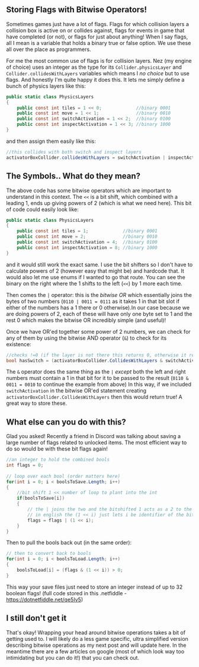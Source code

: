 ## Storing Flags with Bitwise Operators!

Sometimes games just have a lot of flags. Flags for which collision layers a collision box is active on or collides against, flags for events in game that have completed (or not), or flags for just about anything! When I say flags, all I mean is a variable that holds a binary true or false option. We use these all over the place as programmers.

For me the most common use of flags is for collision layers. Nez (my engine of choice) uses an integer as the type for its `Collider.physicsLayer` and `Collider.collidesWithLayers` variables which means I _no choice_ but to use flags. And honestly I'm quite happy it does this. It lets me simply define a bunch of physics layers like this:
```csharp
public static class PhysicsLayers
{
    public const int tiles = 1 << 0;             //binary 0001
    public const int move = 1 << 1;              //binary 0010
    public const int switchActivation = 1 << 2;  //binary 0100
    public const int inspectActivation = 1 << 3; //binary 1000
}
```
and then assign them easily like this:
```csharp
//this collides with both switch and inspect layers
activatorBoxCollider.collidesWithLayers = switchActivation | inspectActivation;
```

## The Symbols.. What do they mean?

The above code has some bitwise operators which are important to understand in this context. The `<<` is a bit shift, which combined with a leading 1, ends up giving powers of 2 (which is what we need here). This bit of code could easily look like:
```csharp
public static class PhysicsLayers
{
    public const int tiles = 1;             //binary 0001
    public const int move = 2;              //binary 0010
    public const int switchActivation = 4;  //binary 0100
    public const int inspectActivation = 8; //binary 1000
}
```
and it would still work the exact same. I use the bit shifters so I don't have to calculate powers of 2 (however easy that might be) and hardcode that. It would also let me use enums if I wanted to go that route. You can see the binary on the right where the 1 shifts to the left (`<<`) by 1 more each time.

Then comes the `|` operator: this is the _bitwise OR_ which essentially joins the bytes of two numbers (`0110 | 0011 = 0111` as it takes 1 in that bit slot if either of the numbers has a 1 there or 0 otherwise).In our case because we are doing powers of 2, each of these will have only one byte set to 1 and the rest 0 which makes the bitwise OR incredibly simple (and useful)!

Once we have OR'ed together some power of 2 numbers, we can check for any of them by using the bitwise AND operator (`&`) to check for its existence: 
```csharp
//checks !=0 (if the layer is not there this returns 0, otherwise it returns switchActivation)
bool hasSwitch = (activatorBoxCollider.CollidesWithLayers & switchActivation) != 0;
```
The `&` operator does the same thing as the `|` *except* both the left and right numbers must contain a 1 in that bit for it to be passed to the result (`0110 & 0011 = 0010` to continue the example from above) In this way, if we included `switchActivation` in the bitwise OR'ed statement creating `activatorBoxCollider.CollidesWithLayers` then this would return true! A great way to store these.

## What else can you do with this?
Glad you asked! Recently a friend in Discord was talking about saving a large number of flags related to unlocked items. The most efficient way to do so would be with these bit flags again!

```csharp
//an integer to hold the combined bools
int flags = 0;
		
// loop over each bool (order matters here)
for(int i = 0; i < boolsToSave.Length; i++)
{
	//bit shift 1 << number of loop to plant into the int
	if(boolsToSave[i])
	{
		// the | joins the two and the bitshifted 1 acts as a 2 to the power of i)
		// in english the (1 << i) just lets i be identifier of the bit in the int
		flags = flags | (1 << i);
	}
}
```

Then to pull the bools back out (in the same order):
```csharp
// then to convert back to bools
for(int i = 0; i < boolsToLoad.Length; i++)
{
	boolsToLoad[i] = (flags & (1 << i)) > 0;
}
```

This way your save files just need to store an integer instead of up to 32 boolean flags!
(full code stored in this .netfiddle - https://dotnetfiddle.net/qe5Iv5)

## I still don't get it
That's okay! Wrapping your head around bitwise operations takes a bit of getting used to. I will likely do a less game specific, ultra simplified version describing bitwise operations as my next post and will update here. In the meantime there are a few articles on google (most of which look way too intimidating but you can do it!) that you can check out.
